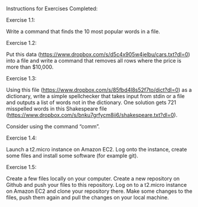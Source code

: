 Instructions for Exercises Completed:

Exercise 1.1:

Write a command that finds the 10 most popular words in a file.

Exercise 1.2:

Put this data (https://www.dropbox.com/s/d5c4x905w4jelbu/cars.txt?dl=0) into a file and write a command that removes all rows where the price is more than $10,000.

Exercise 1.3:

Using this file (https://www.dropbox.com/s/85fbd4l8s52f7to/dict?dl=0) as a dictionary, write a simple spellchecker that takes input from stdin or a file and outputs a list of words not in the dictionary. One solution gets 721 misspelled words in this Shakespeare file (https://www.dropbox.com/s/bnku7grfycm8ii6/shakespeare.txt?dl=0).

Consider using the command “comm”.

Exercise 1.4:

Launch a t2.micro instance on Amazon EC2. Log onto the instance, create some files and install some software (for example git).

Exercise 1.5:

Create a few files locally on your computer. Create a new repository on Github and push your files to this repository. Log on to a t2.micro instance on Amazon EC2 and clone your repository there. Make some changes to the files, push them again and pull the changes on your local machine.
